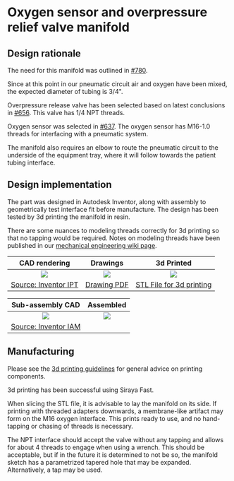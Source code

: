 # Oxygen sensor and overpressure relief valve manifold

## Design rationale

The need for this manifold was outlined in [#780](https://github.com/RespiraWorks/Ventilator/issues/780).

Since at this point in our pneumatic circuit air and oxygen have been mixed, the expected diameter of tubing is 3/4".

Overpressure release valve has been selected based on latest conclusions in
[#656](https://github.com/RespiraWorks/Ventilator/issues/656).
This valve has 1/4 NPT threads.

Oxygen sensor was selected in [#637](https://github.com/RespiraWorks/Ventilator/issues/637).
The oxygen sensor has M16-1.0 threads for interfacing with a pneumatic system.

The manifold also requires an elbow to route the pneumatic circuit to the underside of the equipment tray, where
it will follow towards the patient tubing interface.

## Design implementation

The part was designed in Autodesk Inventor, along with assembly to geometrically test interface fit
before manufacture. The design has been tested by 3d printing the manifold in resin.

There are some nuances to modeling threads correctly for 3d printing so that no tapping would be required.
Notes on modeling threads have been published in our
[mechanical engineering wiki page](https://github.com/RespiraWorks/Ventilator/wiki/Mechanical-engineering-notes).

| CAD rendering | Drawings |  3d Printed   |
|:---------------------:|:--------------------:|:-------:|
|![](oxygen_relief_manifold_rendering.jpg) |![](oxygen_relief_manifold.png) |![](oxygen_relief_manifold_printed.jpg)|
|[Source: Inventor IPT](oxygen_relief_manifold.ipt)|[Drawing PDF](oxygen_relief_manifold.pdf)|[STL File for 3d printing](oxygen_relief_manifold.stl)|

|  Sub-assembly CAD     |  Assembled   |
|:---------------------:|:--------------------:|
|![](oxygen_relief_assembly_rendering.jpg) | ![](oxygen_relief_assembly_printed.jpg) |
|[Source: Inventor IAM](oxygen_relief_assembly.iam)| |

## Manufacturing

Please see the [3d printing guidelines](../../3d_printing) for general advice on printing components.

3d printing has been successful using Siraya Fast.

When slicing the STL file, it is advisable to lay the manifold on its side. If printing with threaded adapters
downwards, a membrane-like artifact may form on the M16 oxygen interface. This prints ready to use, and no
hand-tapping or chasing of threads is necessary.

The NPT interface should accept the valve without any tapping and allows for about 4 threads to engage
when using a wrench. This should be acceptable, but if in the future it is determined to not be so, the manifold
sketch has a parametrized tapered hole that may be expanded. Alternatively, a tap may be used.
